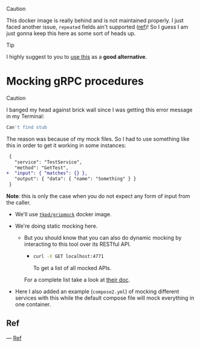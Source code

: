 > [!CAUTION]
>
> This docker image is really behind and is not maintained properly. I just faced another issue, `repeated` fields ain't supported ([ref](https://github.com/tokopedia/gripmock/issues/76))! So I guess I am just gonna keep this here as some sort of heads up.

> [!TIP]
>
> I highly suggest to you to [use this](../ciena-grpc-mock) as a **good alternative**.

# Mocking gRPC procedures

> [!CAUTION]
>
> I banged my head against brick wall since I was getting this error message in my Terminal:
>
> ```bash
> Can't find stub
> ```
>
> The reason was because of my mock files. So I had to use something like this in order to get it working in some instances:
>
> ```diff
>  {
>    "service": "TestService",
>    "method": "GetTest",
> +  "input": { "matches": {} },
>    "output": { "data": { "name": "Something" } }
>  }
> ```
>
> **Note**: this is only the case when you do not expect any form of input from the caller.

- We'll use [`tkpd/gripmock`](https://github.com/tokopedia/gripmock) docker image.
- We're doing static mocking here.

  - But you should know that you can also do dynamic mocking by interacting to this tool over its RESTful API.

    - ```bash
      curl -X GET localhost:4771
      ```

      To get a list of all mocked APIs.

    For a complete list take a look at [their doc](https://github.com/tokopedia/gripmock?tab=readme-ov-file#stubbing).

- Here I also added an example (`compose2.yml`) of mocking different services with this while the default compose file will mock everything in one container.

## Ref

&mdash; [Ref](https://mannes.tech/gripmock/)
